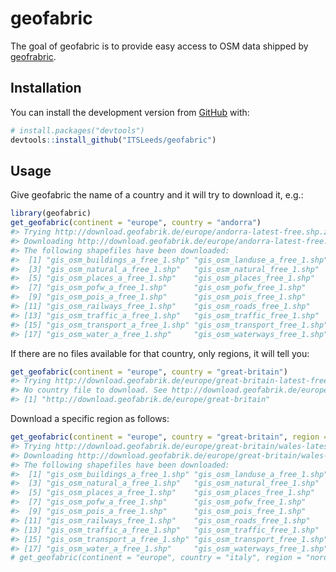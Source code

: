 
<!-- README.md is generated from README.Rmd. Please edit that file -->

# geofabric

<!-- badges: start -->

<!-- badges: end -->

The goal of geofabric is to provide easy access to OSM data shipped by
[geofrabric](http://download.geofabrik.de).

## Installation

<!-- You can install the released version of geofabric from [CRAN](https://CRAN.R-project.org) with: -->

<!-- ``` r -->

<!-- install.packages("geofabric") -->

<!-- ``` -->

You can install the development version from
[GitHub](https://github.com/) with:

``` r
# install.packages("devtools")
devtools::install_github("ITSLeeds/geofabric")
```

## Usage

Give geofabric the name of a country and it will try to download it,
e.g.:

``` r
library(geofabric)
get_geofabric(continent = "europe", country = "andorra")
#> Trying http://download.geofabrik.de/europe/andorra-latest-free.shp.zip
#> Downloading http://download.geofabrik.de/europe/andorra-latest-free.shp.zip
#> The following shapefiles have been downloaded:
#>  [1] "gis_osm_buildings_a_free_1.shp" "gis_osm_landuse_a_free_1.shp"  
#>  [3] "gis_osm_natural_a_free_1.shp"   "gis_osm_natural_free_1.shp"    
#>  [5] "gis_osm_places_a_free_1.shp"    "gis_osm_places_free_1.shp"     
#>  [7] "gis_osm_pofw_a_free_1.shp"      "gis_osm_pofw_free_1.shp"       
#>  [9] "gis_osm_pois_a_free_1.shp"      "gis_osm_pois_free_1.shp"       
#> [11] "gis_osm_railways_free_1.shp"    "gis_osm_roads_free_1.shp"      
#> [13] "gis_osm_traffic_a_free_1.shp"   "gis_osm_traffic_free_1.shp"    
#> [15] "gis_osm_transport_a_free_1.shp" "gis_osm_transport_free_1.shp"  
#> [17] "gis_osm_water_a_free_1.shp"     "gis_osm_waterways_free_1.shp"
```

If there are no files available for that country, only regions, it will
tell you:

``` r
get_geofabric(continent = "europe", country = "great-britain")
#> Trying http://download.geofabrik.de/europe/great-britain-latest-free.shp.zip
#> No country file to download. See http://download.geofabrik.de/europe/great-britain for available regions.
#> [1] "http://download.geofabrik.de/europe/great-britain"
```

Download a specific region as
follows:

``` r
get_geofabric(continent = "europe", country = "great-britain", region = "wales")
#> Trying http://download.geofabrik.de/europe/great-britain/wales-latest-free.shp.zip
#> Downloading http://download.geofabrik.de/europe/great-britain/wales-latest-free.shp.zip
#> The following shapefiles have been downloaded:
#>  [1] "gis_osm_buildings_a_free_1.shp" "gis_osm_landuse_a_free_1.shp"  
#>  [3] "gis_osm_natural_a_free_1.shp"   "gis_osm_natural_free_1.shp"    
#>  [5] "gis_osm_places_a_free_1.shp"    "gis_osm_places_free_1.shp"     
#>  [7] "gis_osm_pofw_a_free_1.shp"      "gis_osm_pofw_free_1.shp"       
#>  [9] "gis_osm_pois_a_free_1.shp"      "gis_osm_pois_free_1.shp"       
#> [11] "gis_osm_railways_free_1.shp"    "gis_osm_roads_free_1.shp"      
#> [13] "gis_osm_traffic_a_free_1.shp"   "gis_osm_traffic_free_1.shp"    
#> [15] "gis_osm_transport_a_free_1.shp" "gis_osm_transport_free_1.shp"  
#> [17] "gis_osm_water_a_free_1.shp"     "gis_osm_waterways_free_1.shp"
# get_geofabric(continent = "europe", country = "italy", region = "nord-este")
```

